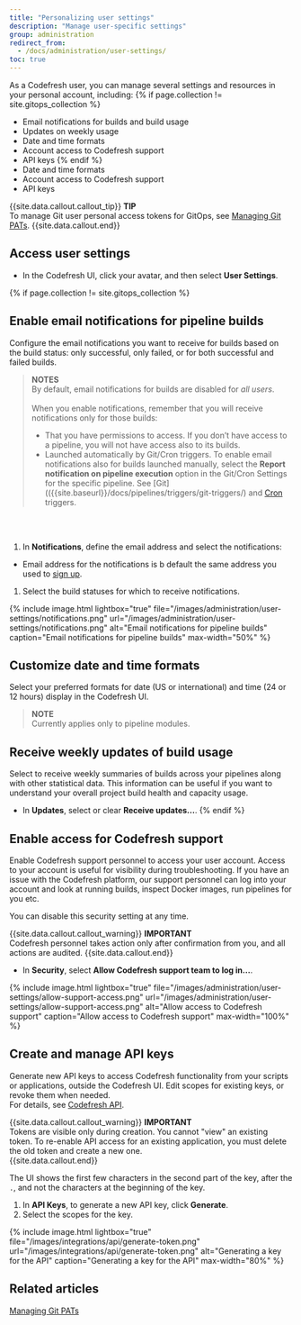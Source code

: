 ```yaml
---
title: "Personalizing user settings"
description: "Manage user-specific settings"
group: administration
redirect_from:
  - /docs/administration/user-settings/
toc: true
---
```


As a Codefresh user, you can manage several settings and resources in your personal account, including:
{% if page.collection != site.gitops_collection %}
* Email notifications for builds and build usage
* Updates on weekly usage
* Date and time formats
* Account access to Codefresh support
* API keys
{% endif %}
* Date and time formats
* Account access to Codefresh support
* API keys


{{site.data.callout.callout_tip}}
**TIP**    
  To manage Git user personal access tokens for GitOps, see [Managing Git PATs]({{site.baseurl}}/docs/administration/user-self-management/manage-pats/).
{{site.data.callout.end}}


## Access user settings
* In the Codefresh UI, click your avatar, and then select **User Settings**.

{% if page.collection != site.gitops_collection %}
## Enable email notifications for pipeline builds 

Configure the email notifications you want to receive for builds based on the build status: only successful, only failed, or for both successful and failed builds.  

>**NOTES**  
By default, email notifications for builds are disabled for _all users_.<br><br> 
When you enable notifications, remember that you will receive notifications only for those builds:<br>
>- That you have permissions to access. If you don’t have access to a pipeline, you will not have access also to its builds.
>- Launched automatically by Git/Cron triggers. To enable email notifications also for builds launched manually, select the **Report notification on pipeline execution** option in the Git/Cron Settings for the specific pipeline. See [Git](({{site.baseurl}}/docs/pipelines/triggers/git-triggers/) and [Cron]({{site.baseurl}}/docs/pipelines/triggers/cron-triggers/) triggers.

<br><br>

1. In **Notifications**, define the email address and select the notifications:    
  * Email address for the notifications is b default the same address you used to [sign up]({{site.baseurl}}/docs/administration/account-user-management/create-codefresh-account/).
1. Select the build statuses for which to receive notifications.


{% include image.html
lightbox="true"
file="/images/administration/user-settings/notifications.png"
url="/images/administration/user-settings/notifications.png"
alt="Email notifications for pipeline builds"
caption="Email notifications for pipeline builds"
max-width="50%"
%}


## Customize date and time formats

Select your preferred formats for date (US or international) and time (24 or 12 hours) display in the Codefresh UI.

>**NOTE**  
  Currently applies only to pipeline modules. 



## Receive weekly updates of build usage

Select to receive weekly summaries of builds across your pipelines along with other statistical data. This information can be useful if you want to understand your overall project build health and capacity usage.

* In **Updates**, select or clear **Receive updates...**.
{% endif %}

## Enable access for Codefresh support

Enable Codefresh support personnel to access your user account. Access to your account is useful for visibility during troubleshooting. If you have an issue with the Codefresh platform, our support personnel can log into your account and look at running builds, inspect Docker images, run pipelines for you etc.

You can disable this security setting at any time.

{{site.data.callout.callout_warning}}
**IMPORTANT**    
  Codefresh personnel takes action only after confirmation from you, and all actions are audited.
{{site.data.callout.end}}


* In **Security**, select **Allow Codefresh support team to log in…**.


{% include image.html
lightbox="true"
file="/images/administration/user-settings/allow-support-access.png"
url="/images/administration/user-settings/allow-support-access.png"
alt="Allow access to Codefresh support"
caption="Allow access to Codefresh support"
max-width="100%"
%}




## Create and manage API keys

Generate new API keys to access Codefresh functionality from your scripts or applications, outside the Codefresh UI. Edit scopes for existing keys, or revoke them when needed.  
For details, see [Codefresh API]({{site.baseurl}}/docs/integrations/codefresh-api/#authentication-instructions).

{{site.data.callout.callout_warning}}
**IMPORTANT**    
Tokens are visible only during creation. You cannot "view" an existing token. To re-enable API access for an existing application, you must delete the old token and create a new one.  
{{site.data.callout.end}}

The UI shows the first few characters in the second part of the key, after the `.`, and not the characters at the beginning of the key.




1. In **API Keys**, to generate a new API key, click **Generate**.
1. Select the scopes for the key.


{% include image.html
lightbox="true"
file="/images/integrations/api/generate-token.png"
url="/images/integrations/api/generate-token.png"
alt="Generating a key for the API"
caption="Generating a key for the API"
max-width="80%"
%}

<!---
### API scopes
{: .table .table-bordered .table-hover}
| Pipeline scope  | Description   |
| ------------------------| ---------------- |
| **General**    | Row 1    |
| **Agent**/**Agents**   | Row 2    |
| **Analytics**    | Row 3    |
| **API**    | Row 4    |
| **API keys**     | Row 5    |
| **Audit**    | Row 6    |
| **Board**   | Row 7    |
| **Build**    | Row 8    |
| **Chart**    | Row 9    |
| **Cluster**/**Clusters**   | Row 10   |
| **Environments-V2**   | Control access to the Environment Dashboard with Kubernetes and Helm releases: <br>Read - View only access<br>Write - access .  |
| **Gen-AI**   | Row 12   |
| **GitHub Actions**   | Row 13   |
| **GitOps**   | Row 14   |
| **Helm**   | Row 15   |
| **Kubernetes**   | Row 16   |
| **Pipeline**   | Row 17   |
| **Project**   | Row 18   |
| **Repos**   | Row 19   |
| **Runner installation**   | Row 20   |
| **Step-Tyep**/**Step-Types**   | Row 21   |
| **Verification**   | Row 22   |
| **View**   | Row 23   |
-->

## Related articles
[Managing Git PATs]({{site.baseurl}}/docs/administration/user-self-management/manage-pats/) 




